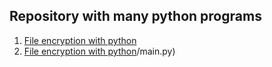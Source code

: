 Repository with many python programs
---

1. [File encryption with python](programs_1/file_crypt/main.py)
2. [File encryption with python](programs_1/parse_and_generate_json)/main.py)
